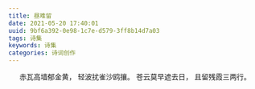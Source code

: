 ```yaml
---
title: 昼难留
date: 2021-05-20 17:40:01
uuid: 9bf6a392-0e98-1c7e-d579-3ff8b14d7a03
tags: 诗集
keywords: 诗集
categories: 诗词创作
---
```

<center>

赤瓦高墙郁金黄，
轻波扰雀沙鸥攘。
苍云莫早遮去日，
且留残霞三两行。

</center>
